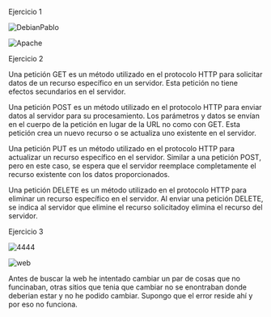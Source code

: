 Ejercicio 1

![DebianPablo](https://github.com/PabloEspinosaCastillo/despliegue-de-aplicaciones-web/assets/144775391/96bd04c4-0d90-4917-87d0-f0313abf6843)

![Apache](https://github.com/PabloEspinosaCastillo/despliegue-de-aplicaciones-web/assets/144775391/0b2444e0-3531-4132-8822-1b9cd90264b8)

Ejercicio 2

Una petición GET es un método utilizado en el protocolo HTTP para solicitar datos de un recurso específico en un servidor. Esta petición no tiene efectos secundarios en el servidor.

Una petición POST es un método utilizado en el protocolo HTTP para enviar datos al servidor para su procesamiento. Los parámetros y datos se envían en el cuerpo de la petición en lugar de la URL no como con GET. Esta petición crea un nuevo recurso o se actualiza uno existente en el servidor.

Una petición PUT es un método utilizado en el protocolo HTTP para actualizar un recurso específico en el servidor. Similar a una petición POST, pero en este caso, se espera que el servidor reemplace completamente el recurso existente con los datos proporcionados.

Una petición DELETE es un método utilizado en el protocolo HTTP para eliminar un recurso específico en el servidor. Al enviar una petición DELETE, se indica al servidor que elimine el recurso solicitadoy elimina el recurso del servidor.

Ejercicio 3

![4444](https://github.com/PabloEspinosaCastillo/despliegue-de-aplicaciones-web/assets/144775391/ee9edeea-678d-4614-8b66-bf9136347637)

![web](https://github.com/PabloEspinosaCastillo/despliegue-de-aplicaciones-web/assets/144775391/5b1b07cc-67e2-43af-8c11-8c24c7299838)

Antes de buscar la web he intentado cambiar un par de cosas que no funcinaban, otras sitios que tenia que cambiar no se enontraban donde deberian estar y no he podido cambiar. Supongo que el error reside ahí y por eso no funciona.


